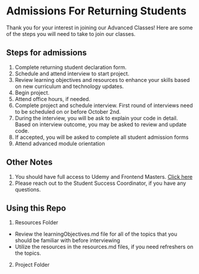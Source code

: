 # Admissions For Returning Students

Thank you for your interest in joining our Advanced Classes! Here are some of the steps you will need to take to join our classes.

## Steps for admissions

1. Complete returning student declaration form.
2. Schedule and attend interview to start project.
3. Review learning objectives and resources to enhance your skills based on new curriculum and technology updates.
4. Begin project.
5. Attend office hours, if needed.
6. Complete project and schedule interview. First round of interviews need to be scheduled on or before October 2nd.
7. During the interview, you will be ask to explain your code in detail. Based on interview outcome, you may be asked to review and update code.
8. If accepted, you will be asked to complete all student admission forms
9. Attend advanced module orientation

## Other Notes

1. You should have full access to Udemy and Frontend Masters. [Click here](https://anniecannons.udemy.com)
2. Please reach out to the Student Success Coordinator, if you have any questions.

## Using this Repo

1. Resources Folder

- Review the learningObjectives.md file for all of the topics that you should be familiar with before interviewing
- Utilize the resources in the resources.md files, if you need refreshers on the topics.

2. Project Folder
